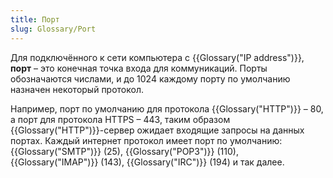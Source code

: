 ```yaml
---
title: Порт
slug: Glossary/Port
---
```


Для подключённого к сети компьютера с {{Glossary("IP address")}}, **порт** – это конечная точка входа для коммуникаций. Порты обозначаются числами, и до 1024 каждому порту по умолчанию назначен некоторый протокол.

Например, порт по умолчанию для протокола {{Glossary("HTTP")}} – 80, а порт для протокола HTTPS – 443, таким образом {{Glossary("HTTP")}}-сервер ожидает входящие запросы на данных портах. Каждый интернет протокол имеет порт по умолчанию: {{Glossary("SMTP")}} (25), {{Glossary("POP3")}} (110), {{Glossary("IMAP")}} (143), {{Glossary("IRC")}} (194) и так далее.
